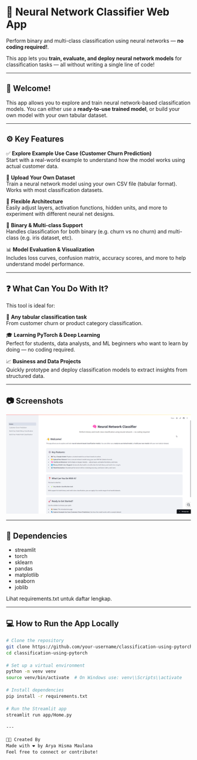 # 🧠 Neural Network Classifier Web App

Perform binary and multi-class classification using neural networks — **no coding required!**.


This app lets you **train, evaluate, and deploy neural network models** for classification tasks — all without writing a single line of code!

---

## 👋 Welcome!

This app allows you to explore and train neural network-based classification models. You can either use a **ready-to-use trained model**, or build your own model with your own tabular dataset.

---

## ⚙️ Key Features

✅ **Explore Example Use Case (Customer Churn Prediction)**  
Start with a real-world example to understand how the model works using actual customer data.

📁 **Upload Your Own Dataset**  
Train a neural network model using your own CSV file (tabular format). Works with most classification datasets.

🧠 **Flexible Architecture**  
Easily adjust layers, activation functions, hidden units, and more to experiment with different neural net designs.

🔄 **Binary & Multi-class Support**  
Handles classification for both binary (e.g. churn vs no churn) and multi-class (e.g. iris dataset, etc).

📊 **Model Evaluation & Visualization**  
Includes loss curves, confusion matrix, accuracy scores, and more to help understand model performance.

---

## ❓ What Can You Do With It?

This tool is ideal for:

🧪 **Any tabular classification task**  
From customer churn or product category classification.

🎓 **Learning PyTorch & Deep Learning**  
Perfect for students, data analysts, and ML beginners who want to learn by doing — no coding required.

📈 **Business and Data Projects**  
Quickly prototype and deploy classification models to extract insights from structured data.

---

## 📷 Screenshots

![Home](https://github.com/AryaHisma/Classification-Using-Pytorch/blob/main/picture/home.png)

---

## 📎 Dependencies
- streamlit
- torch
- sklearn
- pandas
- matplotlib
- seaborn
- joblib

Lihat requirements.txt untuk daftar lengkap.

---

## 💻 How to Run the App Locally

```bash
# Clone the repository
git clone https://github.com/your-username/classification-using-pytorch.git
cd classification-using-pytorch

# Set up a virtual environment
python -m venv venv
source venv/bin/activate  # On Windows use: venv\\Scripts\\activate

# Install dependencies
pip install -r requirements.txt

# Run the Streamlit app
streamlit run app/Home.py

---

👨‍💻 Created By
Made with ❤️ by Arya Hisma Maulana
Feel free to connect or contribute!